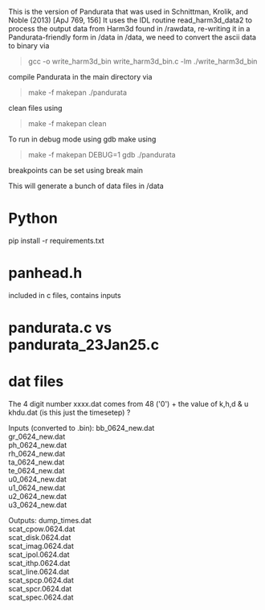 This is the version of Pandurata that was used in Schnittman, Krolik, and Noble (2013) [ApJ 769, 156]
It uses the IDL routine read_harm3d_data2 to process the output data from Harm3d found in /rawdata, re-writing it in a Pandurata-friendly form in /data
in /data, we need to convert the ascii data to binary via 
> gcc -o write_harm3d_bin write_harm3d_bin.c -lm
> ./write_harm3d_bin

compile Pandurata in the main directory via
> make -f makepan
> ./pandurata

clean files using
> make -f makepan clean

To run in debug mode using gdb make using
> make -f makepan DEBUG=1
> gdb ./pandurata

breakpoints can be set using break main 

This will generate a bunch of data files in /data

# Python
pip install -r requirements.txt


# panhead.h
included in c files, contains inputs

# pandurata.c vs pandurata_23Jan25.c

# dat files


The 4 digit number xxxx.dat comes from 48 ('0') + the value of k,h,d \& u
                   khdu.dat (is this just the timesetep) ?


Inputs (converted to .bin):
bb_0624_new.dat        
gr_0624_new.dat        
ph_0624_new.dat        
rh_0624_new.dat        
ta_0624_new.dat        
te_0624_new.dat        
u0_0624_new.dat        
u1_0624_new.dat        
u2_0624_new.dat        
u3_0624_new.dat

Outputs:
dump_times.dat         
scat_cpow.0624.dat     
scat_disk.0624.dat     
scat_imag.0624.dat     
scat_ipol.0624.dat     
scat_ithp.0624.dat     
scat_line.0624.dat     
scat_spcp.0624.dat     
scat_spcr.0624.dat     
scat_spec.0624.dat     

